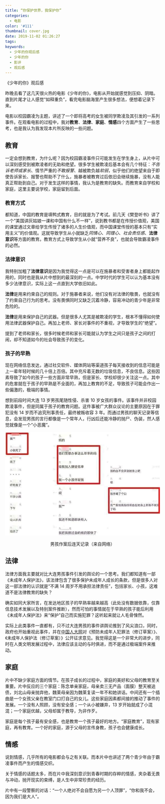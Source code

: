 ```yaml
---
title: “你保护世界，我保护你”
categories:
  - 电影
color: '#111'
thumbnail: cover.jpg
date: 2019-11-02 01:26:27
tags:
keywords:
  - 少年的你观后感
  - 少年的你
  - 影评
  - 观后感
---
```


《少年的你》观后感

<!-- more -->

昨晚去看了这几天很火热的电影《少年的你》，电影从开始就感觉到压抑、阴暗。直到片尾才让人感觉“如释重负”，看完电影脑海里产生很多想法，便想着记录下来。

电影以校园霸凌为主题，讲述了一个即将高考的女生被同学欺凌及其引发的一系列事件。在观看电影的过程中，我对**教育**、**法律**、**家庭**、**情感**四个方面产生了一些思考，也是我认为我发现本片所反映的一些问题。

## 教育

一定会想到教育，为什么呢？因为校园霸凌事件只可能发生在学生身上，从片中可以深刻感受到被欺凌者的无助和绝望。很多学生被欺凌后基本会有几个特征：_不告诉老师或家长_、情节严重的*不敢报警*、越被欺负越*软弱*，似乎他们的绝望来自于即使告诉家长、报警也帮助不了什么，施暴者被教育过后依旧会继续施暴，没有人能真正帮助到自己。对于发生这样的事情，我认为是教育的缺失。而教育来自学校和家庭，这里主要说学校，家庭留到后面。

### 教育方式

都知道，中国的教育是填鸭式教育，目的就是为了考试。前几天《樊登听书》讲了一个“美国讲灰姑娘一课和中国有什么不一样”，说到教书都是在传授价值观，美国的课堂通过文章给学生传授了诸多的人生价值观，而中国课堂传授的基本只有“实用主义”的价值观。这就导致学生从小就缺乏*同情心*、_同理心_、_社会责任感_、**法律意识**等方面的教育。教育方式上导致学生从小就“营养不良”，也就会导致霸凌事件的必然。

### 法律意识

我特别加粗了**法律意识**是因为我觉得这一点是可以在施暴者和受害者身上都能起作用的，同时也是我从片中想到的最深刻的一点。中学时代的学生可以认为基本没有多少法律意识，实际上这一点直到大学依旧如此。

**法律**是用来约束自己的规则。对于施暴者来说，他们没有对法律的敬畏，也就没有了约束自己行为的思考。没有畏惧同时又缺乏沉着冷静，容易冲动的青少年是非常危险的。

**法律**是用来保护自己的武器。但是很多人尤其是被欺凌的学生，根本不懂得如何使用法律武器保护自己。再加上老师、家长对事件的不重视，才导致学生的“绝望”。

提到了老师和家长，很多时候老师和家长可能就认为学生之间只是孩子之间的打闹，却不知道如今的社会导致孩子的变化。

### 孩子的早熟

现在网络信息发达，通过社交软件、媒体网站等渠道孩子每天接收到的信息可能是上一辈年轻时候的几十倍上百倍。其中充斥着无数的垃圾信息，不良信息。这些因素导致了如今的孩子一些方面非常早熟，但是家长、学校却很少关注这一点。其中的危害就在于孩子的早熟是不全面的，再加上教育的不足，导致孩子可能会作出一些偏激的，极端的事情。

想到前段时间大连 13 岁男孩尾随性侵、杀害 10 岁女孩的事件。该事件并非校园欺凌事件，但是同属于孩子的教育问题。这件事被广大群众议论的主要原因在于罪犯没有 14 岁而不追究刑事责任，最终被叛收容 3 年。而通过男孩的聊天记录等信息，会发现男孩的言行都像是一个常年人，行凶后还能冷静的抛尸、伪装，然人感觉就像是一个“小恶魔”。

![图片来自网络](./1.jpg)

<center>男孩作案后连天记录（来自网络）</center>

## 法律

法律方面我主要就对比大连男孩事件引发的舆论的一个思考。我们都知道有一部《未成年人保护法》，该法律包含了很多保护未成年人成长的条款，但是很多人对这一部法律的认识就是“不满 14 周岁不用承担法律责任”，包括家长、小孩，这难道不是法律教育的缺失？

确实如同大家所言，在发达地区孩子的早熟率越来越高（此处没有数据依靠，仅靠信息技术发展以及特别案件推断），然而可怕的事情就在于早熟的孩子能后利用《未成年人保护法》来“保护”自己而实施犯罪？这听起来就让人毛骨悚然。

实际上此类事件一直都有，只不过大连男孩的事件讲舆论推到了风尖浪口，同时，政府也开始重视此事件，并在[中国人大网](http://www.npc.gov.cn/npc/c8176/flcazqyj.shtml)对《预防未成年人犯罪法（修订草案）》、《未成年人保护法（修订草案）》公开征求意见。我觉得这是一个非常大的进步，同时在人类文明发展过程中，法律应该主动的与时俱进，而不是通过极端案件来推动。

## 家庭

片中不缺少家庭方面的情节。在孩子成长的过程中，家庭的美好和父母的教育至关重要。片中反应的三个家庭：陈念单亲家庭，母亲卖三无产品（面膜）整天被追债，刘北山母亲抛弃他，魏莱母亲因为魏莱复读一年不和她讲话。中间还有一个插曲是一个女孩父亲在教室门口打自己的女儿。这些家庭因素都间接的推动了事件的发展。一个没有人照顾，没有安全感；一个从小被嫌弃，13 岁开始就成了小混混；一个家庭优越，父母却属于教导，为非作歹。

家庭是每个孩子最有安全感，也是教育一个孩子最好的地方。“家庭教育”，现有家庭，再有教育。一个好的家庭，源于父母的言传身教，孩子也会健康成长。

## 情感

说到情感，几乎所有的电影都会与之有关联。而本片中也讲述了两个青少年由于霸凌事件而产生的情感交织。

关于情感的话题太多，而在片中我深刻意识到青春时期的存粹的情感，夹杂着无畏与冲动，抛开现实的束缚，是人生中非常珍贵的经历。

片中有一段警察的对话：“一个人绝对不会自愿为另一个人顶罪”，“你和我不会，因为我们是大人”。
